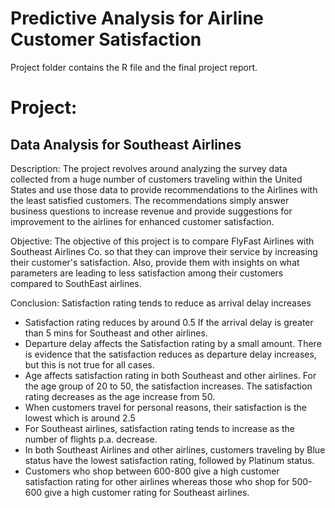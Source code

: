 # Predictive Analysis for Airline Customer Satisfaction
  Project folder contains the R file and the final project report.
  
#  Project:
  ##  Data Analysis for Southeast Airlines ##
  
  Description:
The project revolves around analyzing the survey data collected from a huge number of customers traveling within the United States and use those data to provide recommendations to the Airlines with the least satisfied customers. The recommendations simply answer business questions to increase revenue and provide suggestions for improvement to the airlines for enhanced customer satisfaction.

Objective:
The objective of this project is to compare FlyFast Airlines with Southeast Airlines Co. so that they can improve their service by increasing their customer's satisfaction. Also, provide them with insights on what parameters are leading to less satisfaction among their customers compared to SouthEast airlines.

Conclusion:
 Satisfaction rating tends to reduce as arrival delay increases 
* Satisfaction rating reduces by around 0.5 If the arrival delay is greater than 5 mins for  Southeast and other airlines. 
* Departure delay affects the Satisfaction rating by a small amount. There is evidence that the satisfaction reduces as departure delay increases, but this is not true for all cases. 
* Age affects satisfaction rating in both Southeast and other airlines. For the age group of 20 to 50, the satisfaction increases. The satisfaction rating decreases as the age increase from 50. 
* When customers travel for personal reasons, their satisfaction is the lowest which is around 2.5
* For Southeast airlines, satisfaction rating tends to increase as the number of flights p.a. decrease.
* In both Southeast Airlines and other airlines, customers traveling by Blue status have the lowest satisfaction rating, followed by Platinum status. 
* Customers who shop between 600-800 give a high customer satisfaction rating for other airlines whereas those who shop for 500-600 give a high customer rating for Southeast airlines. 
